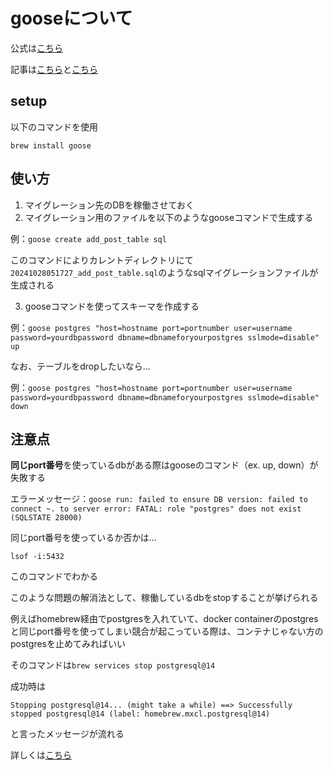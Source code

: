 # gooseについて

公式は[こちら](https://github.com/pressly/goose?tab=readme-ov-file#down)

記事は[こちら](https://www.issoh.co.jp/tech/details/3401/#i-2)と[こちら](https://zenn.dev/skrikzts/articles/4b785ce264a5c9)

## setup

以下のコマンドを使用

`brew install goose`

## 使い方

1. マイグレーション先のDBを稼働させておく
2. マイグレーション用のファイルを以下のようなgooseコマンドで生成する

例：`goose create add_post_table sql`

このコマンドによりカレントディレクトリにて`20241028051727_add_post_table.sql`のようなsqlマイグレーションファイルが生成される

3. gooseコマンドを使ってスキーマを作成する

例：`goose postgres "host=hostname port=portnumber user=username password=yourdbpassword dbname=dbnameforyourpostgres sslmode=disable" up`

なお、テーブルをdropしたいなら...

例：`goose postgres "host=hostname port=portnumber user=username password=yourdbpassword dbname=dbnameforyourpostgres sslmode=disable" down`

## 注意点

**同じport番号**を使っているdbがある際はgooseのコマンド（ex. up, down）が失敗する

エラーメッセージ：`goose run: failed to ensure DB version: failed to connect ~. to server error: FATAL: role "postgres" does not exist (SQLSTATE 28000)`

同じport番号を使っているか否かは...

`lsof -i:5432`

このコマンドでわかる

このような問題の解消法として、稼働しているdbをstopすることが挙げられる

例えばhomebrew経由でpostgresを入れていて、docker containerのpostgresと同じport番号を使ってしまい競合が起こっている際は、コンテナじゃない方のpostgresを止めてみればいい

そのコマンドは`brew services stop postgresql@14`

成功時は

`Stopping postgresql@14... (might take a while)
==> Successfully stopped postgresql@14 (label: homebrew.mxcl.postgresql@14)`

と言ったメッセージが流れる

詳しくは[こちら](https://qiita.com/yuppymam/items/fad4eec0c5b7d6c86517#postgresql-%E3%82%92%E5%81%9C%E6%AD%A2)
